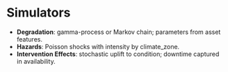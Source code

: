 
# Simulators

- **Degradation**: gamma-process or Markov chain; parameters from asset features.
- **Hazards**: Poisson shocks with intensity by climate_zone.
- **Intervention Effects**: stochastic uplift to condition; downtime captured in availability.
